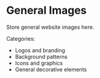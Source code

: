 # General Images

Store general website images here.

Categories:
- Logos and branding
- Background patterns
- Icons and graphics
- General decorative elements
